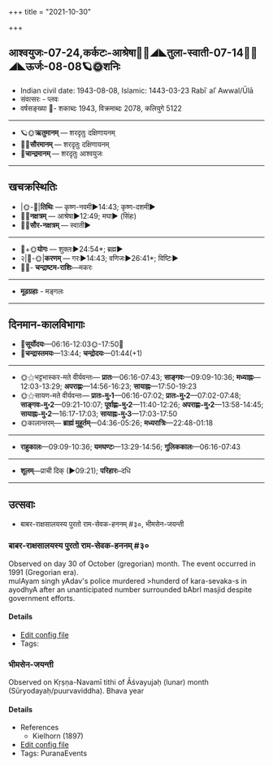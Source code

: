 +++
title = "2021-10-30"

+++
## आश्वयुजः-07-24,कर्कटः-आश्रेषा🌛🌌◢◣तुला-स्वाती-07-14🌌🌞◢◣ऊर्जः-08-08🪐🌞शनिः
- Indian civil date: 1943-08-08, Islamic: 1443-03-23 Rabīʿ alʾ Awwal/Ūlā
- संवत्सरः - प्लवः
- वर्षसङ्ख्या 🌛- शकाब्दः 1943, विक्रमाब्दः 2078, कलियुगे 5122
___________________
- 🪐🌞**ऋतुमानम्** — शरदृतुः दक्षिणायनम्
- 🌌🌞**सौरमानम्** — शरदृतुः दक्षिणायनम्
- 🌛**चान्द्रमानम्** — शरदृतुः आश्वयुजः
___________________


## खचक्रस्थितिः
- |🌞-🌛|**तिथिः** — कृष्ण-नवमी►14:43; कृष्ण-दशमी►  
- 🌌🌛**नक्षत्रम्** — आश्रेषा►12:49; मघा► (सिंहः)  
- 🌌🌞**सौर-नक्षत्रम्** — स्वाती►  
___________________
- 🌛+🌞**योगः** — शुक्लः►24:54*; ब्रह्म►  
- २|🌛-🌞|**करणम्** — गरः►14:43; वणिजः►26:41*; विष्टिः►  
- 🌌🌛- **चन्द्राष्टम-राशिः**—मकरः  
___________________
- **मूढग्रहाः** - मङ्गलः
___________________


## दिनमान-कालविभागाः
- 🌅**सूर्योदयः**—06:16-12:03🌞️-17:50🌇  
- 🌛**चन्द्रास्तमयः**—13:44; **चन्द्रोदयः**—01:44(+1)  
___________________
- 🌞⚝भट्टभास्कर-मते वीर्यवन्तः— **प्रातः**—06:16-07:43; **साङ्गवः**—09:09-10:36; **मध्याह्नः**—12:03-13:29; **अपराह्णः**—14:56-16:23; **सायाह्नः**—17:50-19:23  
- 🌞⚝सायण-मते वीर्यवन्तः— **प्रातः-मु॰1**—06:16-07:02; **प्रातः-मु॰2**—07:02-07:48; **साङ्गवः-मु॰2**—09:21-10:07; **पूर्वाह्णः-मु॰2**—11:40-12:26; **अपराह्णः-मु॰2**—13:58-14:45; **सायाह्नः-मु॰2**—16:17-17:03; **सायाह्नः-मु॰3**—17:03-17:50  
- 🌞कालान्तरम्— **ब्राह्मं मुहूर्तम्**—04:36-05:26; **मध्यरात्रिः**—22:48-01:18  
___________________
- **राहुकालः**—09:09-10:36; **यमघण्टः**—13:29-14:56; **गुलिककालः**—06:16-07:43  
___________________
- **शूलम्**—प्राची दिक् (►09:21); **परिहारः**–दधि  
___________________

## उत्सवाः
- बाबर-राक्षसालयस्य पुरतो राम-सेवक-हननम् #३०, भीमसेन-जयन्ती
### बाबर-राक्षसालयस्य पुरतो राम-सेवक-हननम् #३०

Observed on day 30 of October (gregorian) month. The event occurred in 1991 (Gregorian era).  
mulAyam singh yAdav's police murdered >hunderd of kara-sevaka-s in ayodhyA after an unanticipated number surrounded bAbrI masjid despite government efforts.

#### Details
- [Edit config file](https://github.com/jyotisham/adyatithi/tree/master/mahApuruSha/xatra-later/gregorian/day/10/30/bAbara-rAkSasAlayasya_purato_rAma-sevaka-hananam.toml)
- Tags: 


### भीमसेन-जयन्ती

Observed on Kṛṣṇa-Navamī tithi of Āśvayujaḥ (lunar) month (Sūryodayaḥ/puurvaviddha). Bhava year

#### Details
- References
  - Kielhorn (1897)
- [Edit config file](https://github.com/jyotisham/adyatithi/tree/master/mahApuruSha/xatra/lunar_month/tithi/07/24/bhImasEna~jayantI.toml)
- Tags: PuranaEvents


